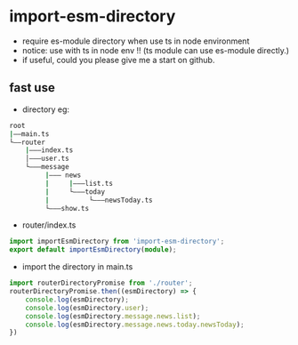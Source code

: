 # import-esm-directory

* require es-module directory when use ts in node environment
* notice: use with ts in node env !! (ts module can use es-module directly.)
* if useful, could you please give me a start on github.

## fast use

* directory eg:

```bash
root
|——main.ts
└——router
    |———index.ts
    │———user.ts
    └———message
         |——— news
         |     |———list.ts
         |     └———today
         |          └———newsToday.ts
         └———show.ts
```

* router/index.ts

```ts
import importEsmDirectory from 'import-esm-directory';
export default importEsmDirectory(module);
```

* import the directory in main.ts

```ts
import routerDirectoryPromise from './router';
routerDirectoryPromise.then((esmDirectory) => {
    console.log(esmDirectory);
    console.log(esmDirectory.user);
    console.log(esmDirectory.message.news.list);
    console.log(esmDirectory.message.news.today.newsToday);
})
```
